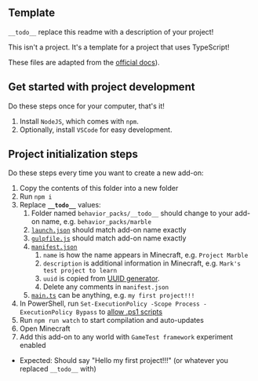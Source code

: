 ## Template

`__todo__` replace this readme with a description of your project!

This isn't a project. It's a template for a project that uses TypeScript!

These files are adapted from the [official docs](https://learn.microsoft.com/en-us/minecraft/creator/documents/scriptinggettingstarted#getting-started)).

## Get started with project development

Do these steps once for your computer, that's it!

1. Install `NodeJS`, which comes with `npm`.
1. Optionally, install `VSCode` for easy development.

## Project initialization steps

Do these steps every time you want to create a new add-on:

1. Copy the contents of this folder into a new folder
1. Run `npm i`
1. Replace **`__todo__`** values:
   1. Folder named `behavior_packs/__todo__` should change to your add-on name, e.g. `behavior_packs/marble`
   1. [`launch.json`](./.vscode/launch.json) should match add-on name exactly
   1. [`gulpfile.js`](./gulpfile.js) should match add-on name exactly
   1. [`manifest.json`](./behavior_packs/__todo__/manifest.json)
      1. `name` is how the name appears in Minecraft, e.g. `Project Marble`
      1. `description` is additional information in Minecraft, e.g. `Mark's test project to learn`
      1. `uuid` is copied from [UUID generator](https://www.uuidgenerator.net/).
      1. Delete any comments in `manifest.json`
   1. [`main.ts`](./scripts/main.ts) can be anything, e.g. `my first project!!!`
1. In PowerShell, run `Set-ExecutionPolicy -Scope Process -ExecutionPolicy Bypass` to [allow .ps1 scripts](https://stackoverflow.com/a/68505597/)
1. Run `npm run watch` to start compilation and auto-updates
1. Open Minecraft
1. Add this add-on to any world with `GameTest framework` experiment enabled

- Expected: Should say "Hello my first project!!!" (or whatever you replaced `__todo__` with)
